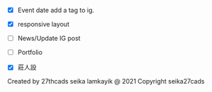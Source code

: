 - [x] Event date add a tag to ig. 
- [x] responsive layout
- [ ] News/Update IG post
- [ ] Portfolio
- [x] 莊人設


Created by 27thcads seika lamkayik
@ 2021 Copyright seika27cads